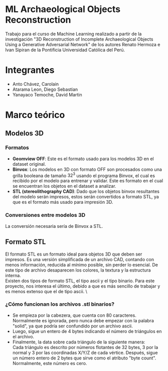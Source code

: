 # ML Archaeological Objects Reconstruction
Trabajo para el curso de Machine Learning realizado a partir de la investigación "3D Reconstruction of Incomplete Archaeological Objects Using a Generative Adversarial Network" de los autores Renato Hermoza e Ivan Sipiran de la Pontificia Universidad Católica del Perú.

# Integrantes
* Anto Chávez, Carolain
* Atarama Leon, Diego Sebastian
* Yanayaco Temoche, David Martin

# Marco teórico

## Modelos 3D

### Formatos
* **Geomview OFF**: Este es el formato usado para los modelos 3D en el dataset original.
* **Binvox**: Los modelos en 3D con formato OFF son procesados como una grilla booleana de tamaño $32^3$ usando el programa Binvox, el cual es recibido por el modelo para entrenar y validar. Este es formato en el cual se encuentran los objetos en el dataset a analizar.
* **STL (stereolithography CAD)**: Dado que los objetos binvox resultantes del modelo serán impresos, estos serán convertidos a formato STL, ya que es el formato más usado para impresión 3D. 

### Conversiones entre modelos 3D
La conversión necesaria sería de Binvox a STL.

## Formato STL
El formato STL es un formato ideal para objetos 3D que deben ser impresos. Es una versión simplificada de un archivo CAD, contando con menos información, reducida al mínimo posible, sin perder lo esencial. De este tipo de archivo desaparecen los colores, la textura y la estructura interna. \
Existen dos tipos de formato STL, el tipo ascii y el tipo binario. Para este proyecto, nos interesa el último, debido a que es más sencillo de trabajar y es menos extenso que el de tipo ascii. \
### ¿Cómo funcionan los archivos .stl binarios?
* Se empieza por la cabezera, que cuenta con 80 caracteres. Normalmente es ignorada, pero nunca debe empezar con la palabra "solid", ya que podría ser confundido por un archivo ascii.
* Luego, sigue un entero de 4 bytes indicando el número de triángulos en el archivo.
* Finalmente, la data sobre cada triángulo de la siguiente manera: \
Cada triángulo es descrito por números flotantes de 32 bytes, 3 por la normal y 3 por las coordinadas X/Y/Z de cada vértice. Después, sigue un número entero de 2 bytes que sirve como el atributo "byte count". Normalmente, este número es cero.
